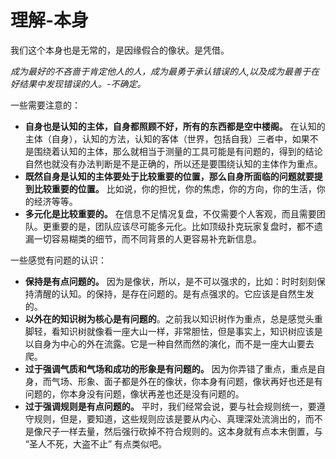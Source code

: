 # 理解-本身

我们这个本身也是无常的，是因缘假合的像状。是凭借。

*成为最好的不吝啬于肯定他人的人，成为最勇于承认错误的人,以及成为最善于在好结果中发现错误的人。-不确定。*


一些需要注意的：

- **自身也是认知的主体，自身都照顾不好，所有的东西都是空中楼阁。** 在认知的主体（自身），认知的方法，认知的客体（世界，包括自我）三者中，如果不是围绕着认知的主体，那么就相当于测量的工具可能是有问题的，得到的结论自然也就没有办法判断是不是正确的，所以还是要围绕认知的主体作为重点。
- **既然自身是认知的主体要处于比较重要的位置，那么自身所面临的问题就要提到比较重要的位置。** 比如说，你的担忧，你的焦虑，你的方向，你的生活，你的经济等等。
- **多元化是比较重要的。** 在信息不足情况复盘，不仅需要个人客观，而且需要团队。更重要的是，团队应该尽可能多元化。比如顶级扑克玩家复盘时，都不遗漏一切容易糊类的细节，而不同背景的人更容易补充新信息。


一些感觉有问题的认识：

- **保持是有点问题的。** 因为是像状，所以，是不可以强求的，比如：时时刻刻保持清醒的认知。的保持，是存在问题的。是有点强求的。它应该是自然生发的。
- **以外在的知识树为核心是有问题的**。之前我以知识树作为重点，总是感觉头重脚轻，看知识树就像看一座大山一样，非常胆怯，但是事实上，知识树应该是以自身为中心的外在流露。它是一种自然而然的演化，而不是一座大山要去爬。
- **过于强调气质和气场和成功的形象是有问题的。** 因为你弄错了重点，重点是自身，而气场、形象、面子都是外在的像状，你本身有问题，像状再好也还是有问题的，你本身没有问题，像状再差也还是没有问题的。
- **过于强调规则是有点问题的。** 平时，我们经常会说，要与社会规则统一，要遵守规则，但是，要知道，这些规则应该是要从内心、真理深处流淌出的，而不是像尺子一样去量，然后强行砍掉不符合规则的。这本身就有点本末倒置，与 “圣人不死，大盗不止” 有点类似吧。